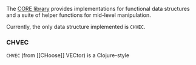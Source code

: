 The [CORE library](https://docs.google.com/spreadsheets/d/13UCmWS5fzYTqxzRI5iEaJnc9ad9poMm6ZyxX9HlYbGE) provides implementations for functional data structures and a suite of helper functions for mid-level manipulation.

Currently, the only data structure implemented is `CHVEC`.

### CHVEC

`CHVEC` (from [[CHoose]] VECtor) is a Clojure-style 